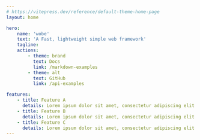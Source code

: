 ```yaml
---
# https://vitepress.dev/reference/default-theme-home-page
layout: home

hero:
    name: 'wobe'
    text: 'A Fast, lightweight simple web framework'
    tagline:
    actions:
        - theme: brand
          text: Docs
          link: /markdown-examples
        - theme: alt
          text: GitHub
          link: /api-examples

features:
    - title: Feature A
      details: Lorem ipsum dolor sit amet, consectetur adipiscing elit
    - title: Feature B
      details: Lorem ipsum dolor sit amet, consectetur adipiscing elit
    - title: Feature C
      details: Lorem ipsum dolor sit amet, consectetur adipiscing elit
---
```

